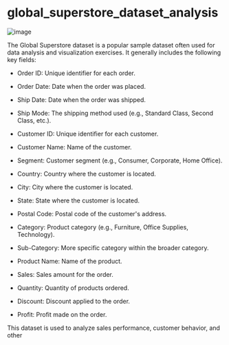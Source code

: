 # global_superstore_dataset_analysis


![image](https://github.com/user-attachments/assets/eab42901-05bc-43f5-83c4-3f7fef9e129d)


The Global Superstore dataset is a popular sample dataset often used for data analysis and visualization exercises. It generally includes the following key fields:

* Order ID: Unique identifier for each order.

* Order Date: Date when the order was placed.
* Ship Date: Date when the order was shipped.
* Ship Mode: The shipping method used (e.g., Standard Class, Second Class, etc.).
* Customer ID: Unique identifier for each customer.
* Customer Name: Name of the customer.
* Segment: Customer segment (e.g., Consumer, Corporate, Home Office).
* Country: Country where the customer is located.
* City: City where the customer is located.
* State: State where the customer is located.
* Postal Code: Postal code of the customer's address.
* Category: Product category (e.g., Furniture, Office Supplies, Technology).
* Sub-Category: More specific category within the broader category.
* Product Name: Name of the product.
* Sales: Sales amount for the order.
* Quantity: Quantity of products ordered.
* Discount: Discount applied to the order.
* Profit: Profit made on the order.
  
This dataset is used to analyze sales performance, customer behavior, and other
